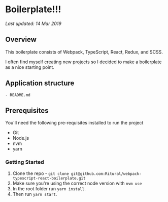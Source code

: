 # Boilerplate!!!

_Last updated: 14 Mar 2019_

## Overview

This boilerplate consists of Webpack, TypeScript, React, Redux, and SCSS.

I often find myself creating new projects so I decided to make a boilerplate as a nice starting point.

## Application structure

```
- README.md
```

## Prerequisites

You'll need the following pre-requisites installed to run the project

- Git
- Node.js
- nvm
- yarn

### Getting Started

1. Clone the repo - `git clone git@github.com:Ritural/webpack-typescript-react-boilerplate.git`
1. Make sure you're using the correct node version with `nvm use`
1. In the root folder run `yarn install`.
1. Then run `yarn start`.
